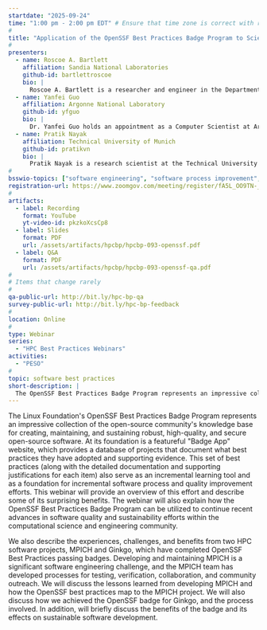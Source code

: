 ```yaml
---
startdate: "2025-09-24"
time: "1:00 pm - 2:00 pm EDT" # Ensure that time zone is correct with respect to standard/daylight time
#
title: "Application of the OpenSSF Best Practices Badge Program to Scientific Software"
#
presenters:
  - name: Roscoe A. Bartlett
    affiliation: Sandia National Laboratories
    github-id: bartlettroscoe
    bio: |
      Roscoe A. Bartlett is a researcher and engineer in the Department of Software Engineering and Research at Sandia National Laboratories.  He earned his PhD in chemical engineering from Carnegie Mellon University, where he researched numerical approaches for solving large-scale constrained optimization problems in chemical process engineering.  At Sandia National Laboratories and Oak Ridge National Laboratory, he continued research and development in constrained optimization, sensitivity methods, and the design and integration of large-scale numerical software for computational science & engineering (CSE).  Dr. Bartlett currently focuses on software engineering challenges in CSE, including the quantification and reduction of technical debt, as well as the application of generative AI to automate refactoring and test generation.
  - name: Yanfei Guo
    affiliation: Argonne National Laboratory
    github-id: yfguo
    bio: |
      Dr. Yanfei Guo holds an appointment as a Computer Scientist at Argonne National Laboratory. He led the ECP Exascale MPI project and is a member of the MPICH team. His research interests include parallel programming models and runtime systems in extreme-scale supercomputing systems, data-intensive computing and cloud computing systems. Yanfei received the best paper award at the USENIX International Conference on Autonomic Computing 2013 (ICAC'13). His work on programming models and runtime systems has been published on peer-reviewed conferences and journals including the ACM/IEEE Supercomputing Conference (SC14, SC15) and IEEE Transactions on Parallel and Distributed Systems (TPDS). Yanfei has delivered talks and tutorials on MPI and MapReduce, including two tutorials on advanced MPI features, to various audience levels from university students to researchers. Yanfei served as a reviewer and technical committee member in many journals and conferences. He is a member of IEEE and ACM.
  - name: Pratik Nayak
    affiliation: Technical University of Munich
    github-id: pratikvn
    bio: |
      Pratik Nayak is a research scientist at the Technical University of Munich. He obtained his PhD from Karlsruhe Institute of Technology in the Computer Science department. His research interests include numerical linear algebra, algorithms and data structures for distributed computing, and sustainable software development. In his efforts to further sustainable software, he contributes to numerous open-source scientific software libraries and is also a core developer of the Ginkgo linear algebra library.
#
bsswio-topics: ["software engineering", "software process improvement", "online learning"]
registration-url: https://www.zoomgov.com/meeting/register/fA5L_OO9TN-_mP4znD-MvQ
#
artifacts:
  - label: Recording
    format: YouTube
    yt-video-id: pkzkoXcsCp8
  - label: Slides
    format: PDF
    url: /assets/artifacts/hpcbp/hpcbp-093-openssf.pdf
  - label: Q&A
    format: PDF
    url: /assets/artifacts/hpcbp/hpcbp-093-openssf-qa.pdf
#
# Items that change rarely
#
qa-public-url: http://bit.ly/hpc-bp-qa
survey-public-url: http://bit.ly/hpc-bp-feedback
#
location: Online
#
type: Webinar
series:
  - "HPC Best Practices Webinars"
activities:
  - "PESO"
#
topic: software best practices
short-description: |
  The OpenSSF Best Practices Badge Program represents an impressive collection of the open-source community's knowledge base for creating, maintaining, and sustaining open-source software.   This webinar will provide an overview of this effort and describe some of its surprising benefits. We also describe the experiences, challenges, and benefits from two scientific software projects, MPICH and Ginkgo, which have completed OpenSSF Best Practices passing badges.
---
```

The Linux Foundation's OpenSSF Best Practices Badge Program represents an impressive collection of the open-source community's knowledge base for creating, maintaining, and sustaining robust, high-quality, and secure open-source software. At its foundation is a featureful "Badge App" website, which provides a database of projects that document what best practices they have adopted and supporting evidence. This set of best practices (along with the detailed documentation and supporting justifications for each item) also serve as an incremental learning tool and as a foundation for incremental software process and quality improvement efforts. This webinar will provide an overview of this effort and describe some of its surprising benefits. The webinar will also explain how the OpenSSF Best Practices Badge Program can be utilized to continue recent advances in software quality and sustainability efforts within the computational science and engineering community.  

We also describe the experiences, challenges, and benefits from two HPC software projects, MPICH and Ginkgo, which have completed OpenSSF Best Practices passing badges. 
Developing and maintaining MPICH is a significant software engineering challenge, and the MPICH team has developed processes for testing, verification, collaboration, and community outreach. We will discuss the lessons learned from developing MPICH and how the OpenSSF best practices map to the MPICH project.
We will also discuss how we achieved the OpenSSF badge for Ginkgo, and the process involved. In addition, will briefly discuss the benefits of the badge and its effects on sustainable software development.
